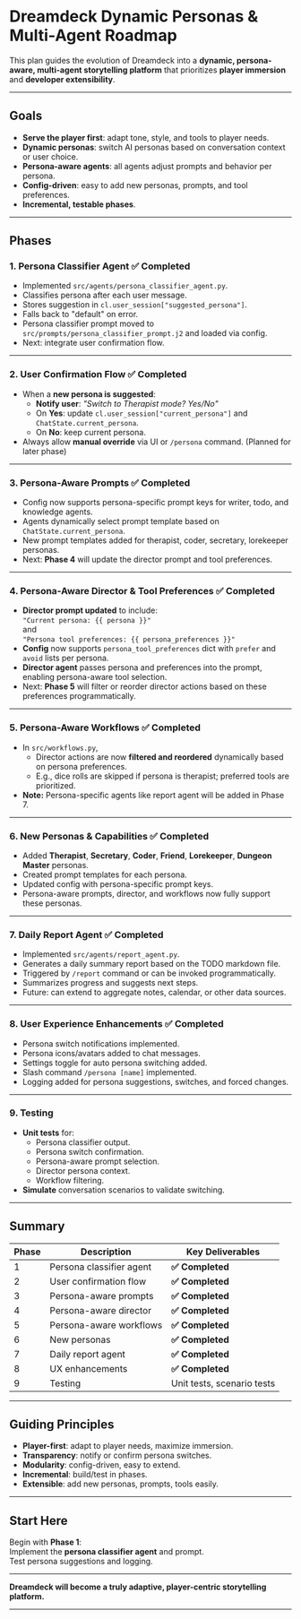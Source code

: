 # Dreamdeck Dynamic Personas & Multi-Agent Roadmap

This plan guides the evolution of Dreamdeck into a **dynamic, persona-aware, multi-agent storytelling platform** that prioritizes **player immersion** and **developer extensibility**.

---

## **Goals**

- **Serve the player first**: adapt tone, style, and tools to player needs.
- **Dynamic personas**: switch AI personas based on conversation context or user choice.
- **Persona-aware agents**: all agents adjust prompts and behavior per persona.
- **Config-driven**: easy to add new personas, prompts, and tool preferences.
- **Incremental, testable phases**.

---

## **Phases**

### **1. Persona Classifier Agent** ✅ **Completed**

- Implemented `src/agents/persona_classifier_agent.py`.
- Classifies persona after each user message.
- Stores suggestion in `cl.user_session["suggested_persona"]`.
- Falls back to "default" on error.
- Persona classifier prompt moved to `src/prompts/persona_classifier_prompt.j2` and loaded via config.
- Next: integrate user confirmation flow.

---

### **2. User Confirmation Flow** ✅ **Completed**

- When a **new persona is suggested**:
  - **Notify user**: _"Switch to Therapist mode? Yes/No"_
  - On **Yes**: update `cl.user_session["current_persona"]` and `ChatState.current_persona`.
  - On **No**: keep current persona.
- Always allow **manual override** via UI or `/persona` command. (Planned for later phase)

---

### **3. Persona-Aware Prompts** ✅ **Completed**

- Config now supports persona-specific prompt keys for writer, todo, and knowledge agents.
- Agents dynamically select prompt template based on `ChatState.current_persona`.
- New prompt templates added for therapist, coder, secretary, lorekeeper personas.
- Next: **Phase 4** will update the director prompt and tool preferences.

---

### **4. Persona-Aware Director & Tool Preferences** ✅ **Completed**

- **Director prompt updated** to include:  
  `"Current persona: {{ persona }}"`  
  and  
  `"Persona tool preferences: {{ persona_preferences }}"`
- **Config** now supports `persona_tool_preferences` dict with `prefer` and `avoid` lists per persona.
- **Director agent** passes persona and preferences into the prompt, enabling persona-aware tool selection.
- Next: **Phase 5** will filter or reorder director actions based on these preferences programmatically.

---

### **5. Persona-Aware Workflows** ✅ **Completed**

- In `src/workflows.py`,  
  - Director actions are now **filtered and reordered** dynamically based on persona preferences.
  - E.g., dice rolls are skipped if persona is therapist; preferred tools are prioritized.
- **Note:** Persona-specific agents like report agent will be added in Phase 7.

---

### **6. New Personas & Capabilities** ✅ **Completed**

- Added **Therapist**, **Secretary**, **Coder**, **Friend**, **Lorekeeper**, **Dungeon Master** personas.
- Created prompt templates for each persona.
- Updated config with persona-specific prompt keys.
- Persona-aware prompts, director, and workflows now fully support these personas.

---

### **7. Daily Report Agent** ✅ **Completed**

- Implemented `src/agents/report_agent.py`.
- Generates a daily summary report based on the TODO markdown file.
- Triggered by `/report` command or can be invoked programmatically.
- Summarizes progress and suggests next steps.
- Future: can extend to aggregate notes, calendar, or other data sources.

---

### **8. User Experience Enhancements** ✅ **Completed**

- Persona switch notifications implemented.
- Persona icons/avatars added to chat messages.
- Settings toggle for auto persona switching added.
- Slash command `/persona [name]` implemented.
- Logging added for persona suggestions, switches, and forced changes.

---

### **9. Testing**

- **Unit tests** for:
  - Persona classifier output.
  - Persona switch confirmation.
  - Persona-aware prompt selection.
  - Director persona context.
  - Workflow filtering.
- **Simulate** conversation scenarios to validate switching.

---

## **Summary**

| Phase | Description                          | Key Deliverables                          |
|--------|--------------------------------------|-------------------------------------------|
| 1      | Persona classifier agent             | **✅ Completed**                          |
| 2      | User confirmation flow               | **✅ Completed**                          |
| 3      | Persona-aware prompts                | **✅ Completed**                          |
| 4      | Persona-aware director               | **✅ Completed**                          |
| 5      | Persona-aware workflows              | **✅ Completed**                          |
| 6      | New personas                         | **✅ Completed**                          |
| 7      | Daily report agent                   | **✅ Completed**                          |
| 8      | UX enhancements                      | **✅ Completed**                          |
| 9      | Testing                              | Unit tests, scenario tests                |

---

## **Guiding Principles**

- **Player-first**: adapt to player needs, maximize immersion.
- **Transparency**: notify or confirm persona switches.
- **Modularity**: config-driven, easy to extend.
- **Incremental**: build/test in phases.
- **Extensible**: add new personas, prompts, tools easily.

---

## **Start Here**

Begin with **Phase 1**:  
Implement the **persona classifier agent** and prompt.  
Test persona suggestions and logging.

---

**Dreamdeck will become a truly adaptive, player-centric storytelling platform.**

---
